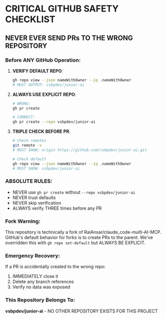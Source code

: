 # CRITICAL GITHUB SAFETY CHECKLIST

## NEVER EVER SEND PRs TO THE WRONG REPOSITORY

### Before ANY GitHub Operation:

1. **VERIFY DEFAULT REPO**:
   ```bash
   gh repo view --json nameWithOwner --jq .nameWithOwner
   # MUST OUTPUT: vsbpdev/junior-ai
   ```

2. **ALWAYS USE EXPLICIT REPO**:
   ```bash
   # WRONG:
   gh pr create

   # CORRECT:
   gh pr create --repo vsbpdev/junior-ai
   ```

3. **TRIPLE CHECK BEFORE PR**:
   ```bash
   # Check remotes
   git remote -v
   # MUST SHOW: origin https://github.com/vsbpdev/junior-ai.git

   # Check default
   gh repo view --json nameWithOwner --jq .nameWithOwner
   # MUST SHOW: vsbpdev/junior-ai
   ```

### ABSOLUTE RULES:
- NEVER use `gh pr create` without `--repo vsbpdev/junior-ai`
- NEVER trust defaults
- NEVER skip verification
- ALWAYS verify THREE times before any PR

### Fork Warning:
This repository is technically a fork of RaiAnsar/claude_code-multi-AI-MCP.
GitHub's default behavior for forks is to create PRs to the parent.
We've overridden this with `gh repo set-default` but ALWAYS BE EXPLICIT.

### Emergency Recovery:
If a PR is accidentally created to the wrong repo:
1. IMMEDIATELY close it
2. Delete any branch references
3. Verify no data was exposed

### This Repository Belongs To:
**vsbpdev/junior-ai** - NO OTHER REPOSITORY EXISTS FOR THIS PROJECT